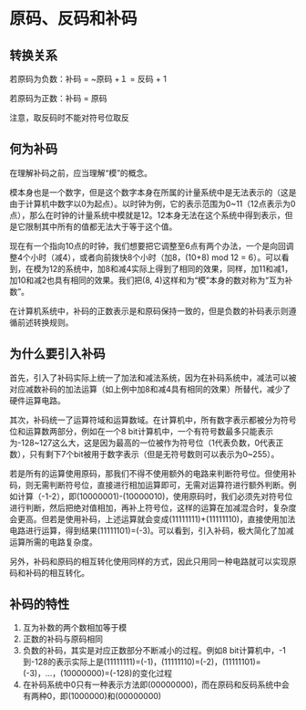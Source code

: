 # 原码、反码和补码

## 转换关系

若原码为负数：补码 = ~原码 +１ = 反码 + 1

若原码为正数：补码 = 原码

注意，取反码时不能对符号位取反

## 何为补码

在理解补码之前，应当理解“模”的概念。

模本身也是一个数字，但是这个数字本身在所属的计量系统中是无法表示的（这是由于计算机中数字以0为起点）。以时钟为例，它的表示范围为0~11（12点表示为0点），那么在时钟的计量系统中模就是12。12本身无法在这个系统中得到表示，但是它限制其中所有的值都无法大于等于这个值。

现在有一个指向10点的时钟，我们想要把它调整至6点有两个办法，一个是向回调整4个小时（减4），或者向前拨快8个小时（加8，(10+8) mod 12 = 6）。可以看到，在模为12的系统中，加8和减4实际上得到了相同的效果，同样，加11和减1，加10和减2也具有相同的效果。我们把(8, 4)这样和为“模”本身的数对称为“互为补数”。

在计算机系统中，补码的正数表示是和原码保持一致的，但是负数的补码表示则遵循前述转换规则。

## 为什么要引入补码

首先，引入了补码实际上统一了加法和减法系统，因为在补码系统中，减法可以被对应减数补码的加法运算（如上例中加8和减4具有相同的效果）所替代，减少了硬件运算电路。

其次，补码统一了运算符域和运算数域。在计算机中，所有数字表示都被分为符号位和运算数两部分，例如在一个8 bit计算机中，一个有符号数最多只能表示为-128~127这么大，这是因为最高的一位被作为符号位（1代表负数，0代表正数），只有剩下7个bit被用于数字表示（但是无符号数则可以表示为0~255）。

若是所有的运算使用原码，那我们不得不使用额外的电路来判断符号位。但使用补码，则无需判断符号位，直接进行相加运算即可，无需对运算符进行额外判断。例如计算（-1-2），即(10000001)-(10000010)，使用原码时，我们必须先对符号位进行判断，然后把绝对值相加，再补上符号位，这样的运算在加减混合时，复杂度会更高。但若是使用补码，上述运算就会变成(11111111)+(11111110)，直接使用加法电路进行运算，得到结果(11111101)=(-3)。可以看到，引入补码，极大简化了加减运算所需的电路复杂度。

另外，补码和原码的相互转化使用同样的方式，因此只用同一种电路就可以实现原码和补码的相互转化。

## 补码的特性

1. 互为补数的两个数相加等于模
2. 正数的补码与原码相同
3. 负数的补码，其实是对应正数部分不断减小的过程。例如8 bit计算机中，-1到-128的表示实际上是(11111111)=(-1)，(11111110)=(-2)，(11111101)=(-3)，...，(10000000)=(-128)的变化过程
4. 在补码系统中0只有一种表示方法即(00000000)，而在原码和反码系统中会有两种0，即(1000000)和(00000000)
